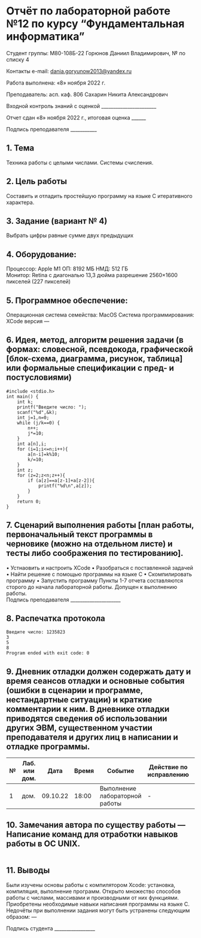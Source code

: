  # Отчёт по лабораторной работе №12 по курсу “Фундаментальная информатика”

Студент группы: М80-108Б-22 Горюнов Даниил Владимирович, № по списку 4 

Контакты e-mail: dania.goryunow2013@yandex.ru

Работа выполнена: «8» ноября 2022 г.

Преподаватель: асп. каф. 806 Сахарин Никита Александрович

Входной контроль знаний с оценкой _______________________

Отчет сдан «8» ноября 2022 г., итоговая оценка ______

Подпись преподавателя ___________


## 1. Тема
Техника работы с целыми числами. Системы счисления.
## 2. Цель работы
Составить и отладить простейшую программу на языке C итеративного характера.
## 3. Задание (вариант № 4)
Выбрать цифры равные сумме двух предыдущих
## 4. Оборудование:
Процессор: Apple M1
ОП: 8192 МБ
НМД: 512 ГБ  
Монитор: Retina c диагональю 13,3 дюйма разрешение 2560×1600 пикселей (227 пикселей)
## 5. Программное обеспечение:
Операционная система семейства: MacOS 
Система программирования: XCode версия — 
## 6. Идея, метод, алгоритм решения задачи (в формах: словесной, псевдокода, графической [блок-схема, диаграмма, рисунок, таблица] или формальные спецификации с пред- и постусловиями)
```
#include <stdio.h>
int main() {
    int k;
    printf("Введите число: ");
    scanf("%d",&k);
    int j=1,n=0;
    while (j/k==0) {
        n++;
        j*=10;
    }
    int a[n],i;
    for (i=1;i<=n;i++){
        a[n-i]=k%10;
        k/=10;
    }
    int z;
    for (z=2;z<n;z++){
        if (a[z]==a[z-1]+a[z-2]){
            printf("%d\n",a[z]);
        }
    }
    return 0;
}

```

## 7. Сценарий выполнения работы [план работы, первоначальный текст программы в черновике (можно на отдельном листе) и тесты либо соображения по тестированию]. 
• Устнаовить и настроить XCode
• Разобраться с поставленной задачей
• Найти решение с помощью программы на языке С
•	Скомпилировать программу
•	Запустить программу
Пункты 1-7 отчета составляются сторого до начала лабораторной работы.
Допущен к выполнению работы.  
Подпись преподавателя _____________________
## 8. Распечатка протокола 
```
Введите число: 1235823
3
5
8
Program ended with exit code: 0
```
## 9. Дневник отладки должен содержать дату и время сеансов отладки и основные события (ошибки в сценарии и программе, нестандартные ситуации) и краткие комментарии к ним. В дневнике отладки приводятся сведения об использовании других ЭВМ, существенном участии преподавателя и других лиц в написании и отладке программы.

| № |  Лаб. или дом. | Дата | Время | Событие | Действие по исправлению | Примечание |
| ------ | ------ | ------ | ------ | ------ | ------ | ------ |
| 1 | дом. | 09.10.22 | 18:00 | Выполнение лабораторной работы | - | - |
## 10. Замечания автора по существу работы — Написание команд для отработки навыков работы в ОС UNIX.
```

```
## 11. Выводы
Были изучены основы работы с компилятором Xcode: установка, компиляция, выполнение программ. Открыто множество способов работы с числами, массивами и производными от них функциями. Приобретены необходимые навыки написания программы на языке С.
Недочёты при выполнении задания могут быть устранены следующим образом: —

Подпись студента _________________


